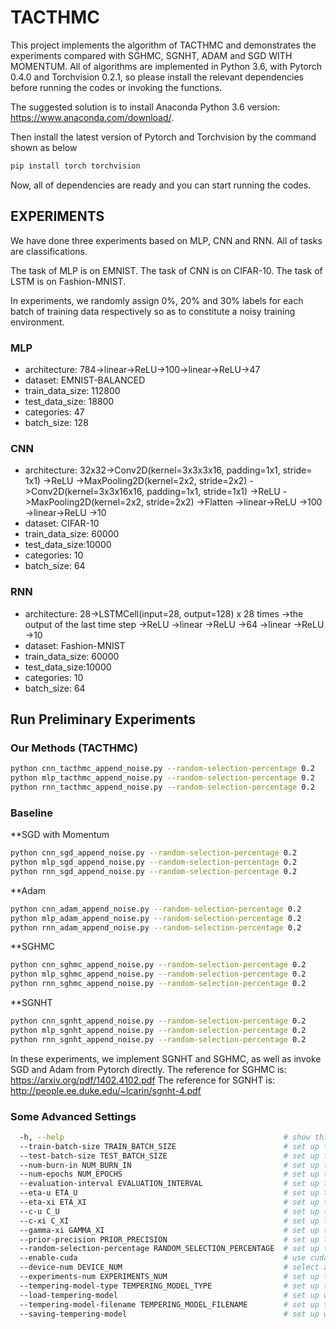 # TACTHMC

This project implements the algorithm of TACTHMC and demonstrates the experiments compared with SGHMC, SGNHT, ADAM and SGD WITH MOMENTUM. All of algorithms are implemented in Python 3.6, with Pytorch 0.4.0 and Torchvision 0.2.1, so please install the relevant dependencies before running the codes or invoking the functions.

The suggested solution is to install Anaconda Python 3.6 version: https://www.anaconda.com/download/.

Then install the latest version of Pytorch and Torchvision by the command shown as below
```bash
pip install torch torchvision
```

Now, all of dependencies are ready and you can start running the codes.


## EXPERIMENTS

We have done three experiments based on MLP, CNN and RNN. All of tasks are classifications.

The task of MLP is on EMNIST. The task of CNN is on CIFAR-10. The task of LSTM is on Fashion-MNIST.

In experiments, we randomly assign 0%, 20% and 30% labels for each batch of training data respectively so as to constitute a noisy training environment.


### MLP

- architecture: 784->linear->ReLU->100->linear->ReLU->47
- dataset: EMNIST-BALANCED
- train_data_size: 112800
- test_data_size: 18800
- categories: 47
- batch_size: 128


### CNN
- architecture: 32x32->Conv2D(kernel=3x3x3x16, padding=1x1, stride= 1x1)
                ->ReLU
                ->MaxPooling2D(kernel=2x2, stride=2x2)
                ->Conv2D(kernel=3x3x16x16, padding=1x1, stride=1x1)
                ->ReLU
                ->MaxPooling2D(kernel=2x2, stride=2x2)
                ->Flatten
                ->linear->ReLU
                ->100
                ->linear->ReLU
                ->10        
- dataset: CIFAR-10
- train_data_size: 60000
- test_data_size:10000
- categories: 10
- batch_size: 64


### RNN
- architecture: 28->LSTMCell(input=28, output=128) x 28 times
                ->the output of the last time step
                ->ReLU
                ->linear
                ->ReLU
                ->64
                ->linear
                ->ReLU
                ->10           
- dataset: Fashion-MNIST
- train_data_size: 60000
- test_data_size:10000
- categories: 10
- batch_size: 64


## Run Preliminary Experiments

### Our Methods (TACTHMC)
```bash
python cnn_tacthmc_append_noise.py --random-selection-percentage 0.2
python mlp_tacthmc_append_noise.py --random-selection-percentage 0.2
python rnn_tacthmc_append_noise.py --random-selection-percentage 0.2
```

### Baseline

**SGD with Momentum
```bash
python cnn_sgd_append_noise.py --random-selection-percentage 0.2
python mlp_sgd_append_noise.py --random-selection-percentage 0.2
python rnn_sgd_append_noise.py --random-selection-percentage 0.2
```

**Adam
```bash
python cnn_adam_append_noise.py --random-selection-percentage 0.2
python mlp_adam_append_noise.py --random-selection-percentage 0.2
python rnn_adam_append_noise.py --random-selection-percentage 0.2
```

**SGHMC
```bash
python cnn_sghmc_append_noise.py --random-selection-percentage 0.2
python mlp_sghmc_append_noise.py --random-selection-percentage 0.2
python rnn_sghmc_append_noise.py --random-selection-percentage 0.2
```

**SGNHT
```bash
python cnn_sgnht_append_noise.py --random-selection-percentage 0.2
python mlp_sgnht_append_noise.py --random-selection-percentage 0.2
python rnn_sgnht_append_noise.py --random-selection-percentage 0.2
```

In these experiments, we implement SGNHT and SGHMC, as well as invoke SGD and Adam from Pytorch directly.
The reference for SGHMC is: https://arxiv.org/pdf/1402.4102.pdf
The reference for SGNHT is: http://people.ee.duke.edu/~lcarin/sgnht-4.pdf

### Some Advanced Settings
```bash
  -h, --help                                                 # show this help message and exit
  --train-batch-size TRAIN_BATCH_SIZE                        # set up the training batch size (int)
  --test-batch-size TEST_BATCH_SIZE                          # set up the test batch size (please set the size of the whole test data) (int)
  --num-burn-in NUM_BURN_IN                                  # set up the number of iterations of burn-in (int)
  --num-epochs NUM_EPOCHS                                    # set up the total number of epochs for training (int)
  --evaluation-interval EVALUATION_INTERVAL                  # set up the interval of evaluation (int)
  --eta-u ETA_U                                              # set up the learning rate of parameters, which should be divided by the size of the whole training dataset (float)
  --eta-xi ETA_XI                                            # set up the learning rate of the tempering variable which is similar to that of parameters (float)
  --c-u C_U                                                  # set up the noise level of parameters (float)
  --c-xi C_XI                                                # set up the noise level of the tempering variable (float)
  --gamma-xi GAMMA_XI                                        # set up the value of thermal initia (float)
  --prior-precision PRIOR_PRECISION                          # set up the penalizer of L2-norm (float)
  --random-selection-percentage RANDOM_SELECTION_PERCENTAGE  # set up the percentage of random assignment on labels (float)
  --enable-cuda                                              # use cuda if available (action=true)
  --device-num DEVICE_NUM                                    # select an appropriate GPU for usage (int)
  --experiments-num EXPERIMENTS_NUM                          # set up the label for the experiment (int)
  --tempering-model-type TEMPERING_MODEL_TYPE                # set up the model type for the tempering variable (1 for Metadynamics/2 for ABF) (int)
  --load-tempering-model                                     # set up whether necessarily load pre-trained tempering model (action=true)
  --tempering-model-filename TEMPERING_MODEL_FILENAME        # set up the tempering model filename (int)
  --saving-tempering-model                                   # set up whether it is necessary to save the tempering model   
```
